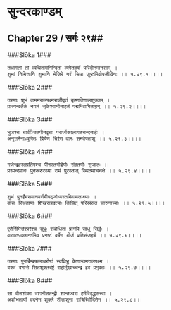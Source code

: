 सुन्दरकाण्डम्
===============================


## Chapter 29  / सर्गः २९##


###Slōka 1###


    तथागतां तां व्यथितामनिन्दितां व्यपेतहर्षां परिदीनमानसाम् ।
    शुभां निमित्तानि शुभानि भेजिरे नरं श्रिया जुष्टमिवोपजीविनः ।। ५.२९.१।।।।


###Slōka 2###


    तस्याः शुभं वाममरालपक्ष्मराजीवृतं कृष्णविशालशुक्लम् ।
    प्रास्पन्दतैकं नयनं सुकेश्यामीनाहतं पद्ममिवाभिताम्रम् ।। ५.२९.२।।।।


###Slōka 3###


    भुजश्च चार्वञ्चितपीनवृत्तः परार्ध्यकालागरुचन्दनार्हः ।
    अनुत्तमेनाध्युषितः प्रियेण चिरेण वामः समवेपताशु ।। ५.२९.३।।।।


###Slōka 4###


    गजेन्द्रहस्तप्रतिमश्च पीनस्तयोर्द्वयोः संहतयोः सुजातः ।
    प्रस्पन्दमानः पुनरूरुरस्या रामं पुरस्तात् स्थितमाचचक्षे ।। ५.२९.४।।।।


###Slōka 5###


    शुभं पुनर्हेमसमानवर्णमीषद्रजोध्वस्तमिवामलाक्ष्याः ।
    वासः स्थितायाः शिखराग्रदत्याः किंचित् परिस्रंसत चारुगात्र्याः ।। ५.२९.५।।।।


###Slōka 6###


    एतैर्निमित्तैरपरैश्च सुभ्रूः संबोधिता प्रागपि साधु सिद्धैः ।
    वातातपक्लान्तमिव प्रनष्टं वर्षेण बीजं प्रतिसंजहर्ष ।। ५.२९.६।।।।


###Slōka 7###


    तस्याः पुनर्बिम्बफलाधरोष्ठं स्वक्षिभ्रु केशान्तमरालपक्ष्म ।
    वक्त्रं बभासे सितशुक्लदंष्ट्रं राहोर्मुखाच्चन्द्र इव प्रमुक्तः ।। ५.२९.७।।।।


###Slōka 8###


    सा वीतशोका व्यपनीततन्द्री शान्तज्वरा हर्षविवृद्धसत्त्वा ।
    अशोभतार्या वदनेन शुक्ले शीतांशुना रात्रिरिवोदितेन ।। ५.२९.८।।


